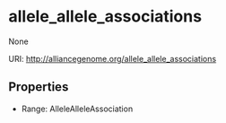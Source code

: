 # allele_allele_associations

None

URI: http://alliancegenome.org/allele_allele_associations



<!-- no inheritance hierarchy -->


## Properties

 * Range: AlleleAlleleAssociation


